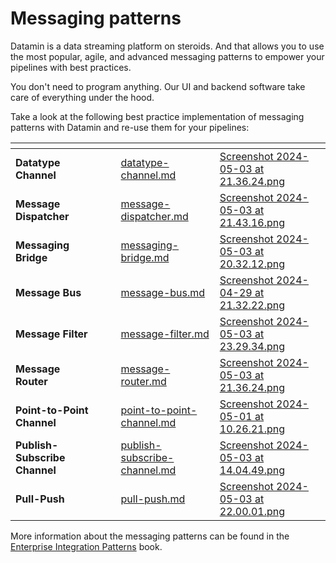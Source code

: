 # Messaging patterns

Datamin is a data streaming platform on steroids. And that allows you to use the most popular, agile, and advanced messaging patterns to empower your pipelines with best practices.&#x20;

You don't need to program anything. Our UI and backend software take care of everything under the hood.&#x20;

Take a look at the following best practice implementation of messaging patterns with Datamin and re-use them for your pipelines:

<table data-view="cards"><thead><tr><th></th><th data-hidden></th><th data-hidden></th><th data-hidden data-card-target data-type="content-ref"></th><th data-hidden data-card-cover data-type="files"></th></tr></thead><tbody><tr><td><strong>Datatype Channel</strong></td><td></td><td></td><td><a href="datatype-channel.md">datatype-channel.md</a></td><td><a href="../../.gitbook/assets/Screenshot 2024-05-03 at 21.36.24.png">Screenshot 2024-05-03 at 21.36.24.png</a></td></tr><tr><td><strong>Message Dispatcher</strong></td><td></td><td></td><td><a href="message-dispatcher.md">message-dispatcher.md</a></td><td><a href="../../.gitbook/assets/Screenshot 2024-05-03 at 21.43.16.png">Screenshot 2024-05-03 at 21.43.16.png</a></td></tr><tr><td><strong>Messaging Bridge</strong></td><td></td><td></td><td><a href="messaging-bridge.md">messaging-bridge.md</a></td><td><a href="../../.gitbook/assets/Screenshot 2024-05-03 at 20.32.12.png">Screenshot 2024-05-03 at 20.32.12.png</a></td></tr><tr><td><strong>Message Bus</strong></td><td></td><td></td><td><a href="message-bus.md">message-bus.md</a></td><td><a href="../../.gitbook/assets/Screenshot 2024-04-29 at 21.32.22.png">Screenshot 2024-04-29 at 21.32.22.png</a></td></tr><tr><td><strong>Message Filter</strong></td><td></td><td></td><td><a href="message-filter.md">message-filter.md</a></td><td><a href="../../.gitbook/assets/Screenshot 2024-05-03 at 23.29.34.png">Screenshot 2024-05-03 at 23.29.34.png</a></td></tr><tr><td><strong>Message Router</strong></td><td></td><td></td><td><a href="message-router.md">message-router.md</a></td><td><a href="../../.gitbook/assets/Screenshot 2024-05-03 at 21.36.24.png">Screenshot 2024-05-03 at 21.36.24.png</a></td></tr><tr><td><strong>Point-to-Point Channel</strong></td><td></td><td></td><td><a href="point-to-point-channel.md">point-to-point-channel.md</a></td><td><a href="../../.gitbook/assets/Screenshot 2024-05-01 at 10.26.21.png">Screenshot 2024-05-01 at 10.26.21.png</a></td></tr><tr><td><strong>Publish-Subscribe Channel</strong></td><td></td><td></td><td><a href="publish-subscribe-channel.md">publish-subscribe-channel.md</a></td><td><a href="../../.gitbook/assets/Screenshot 2024-05-03 at 14.04.49.png">Screenshot 2024-05-03 at 14.04.49.png</a></td></tr><tr><td><strong>Pull-Push</strong></td><td></td><td></td><td><a href="pull-push.md">pull-push.md</a></td><td><a href="../../.gitbook/assets/Screenshot 2024-05-03 at 22.00.01.png">Screenshot 2024-05-03 at 22.00.01.png</a></td></tr></tbody></table>

More information about the messaging patterns can be found in the [Enterprise Integration Patterns](https://www.enterpriseintegrationpatterns.com/patterns/messaging/) book.&#x20;
